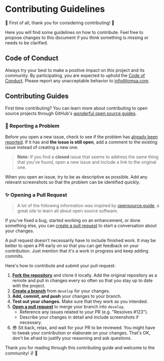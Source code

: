 # Contributing Guidelines

:tada: First of all, thank you for considering contributing! :tada:

Here you will find some guidelines on how to contribute. Feel free to propose changes to this document if you think something is missing or needs to be clarified.

## Code of Conduct

Always try your best to make a positive impact on this project and its community. By participating, you are expected to uphold the [Code of Conduct](CODE_OF_CONDUCT.md). Please report any unacceptable behavior to info@lomsa.com.

## Contributing Guides

First time contributing? You can learn more about contributing to open source projects through GitHub's [wonderful open source guides](https://opensource.guide/how-to-contribute/).

### :bug: Reporting a Problem

Before you open a new issue, check to see if the problem has [already been reported](https://github.com/lomsa-dev/http-mock-adapter/issues). If it has and **the issue is still open**, add a comment to the existing issue instead of creating a new one.

> **Note:** If you find a **closed** issue that seems to address the same thing that you've found, open a new issue and include a link to the original one.

When you open an issue, try to be as descriptive as possible. Add any relevant screenshots so that the problem can be identified quickly.

### :sparkles: Opening a Pull Request

> A lot of the following information was inspired by [opensource.guide](https://opensource.guide/how-to-contribute/), a great site to learn all about open source software.

If you've fixed a bug, started working on an enhancement, or done something else, you can [create a pull request](https://github.com/lomsa-dev/http-mock-adapter/pulls) to start a conversation about your changes.

A pull request doesn't necessarily have to include finished work. It may be better to open a PR early on so that you can get feedback on your contribution. Just mention that it's a work in progress and keep adding commits.

Here's how to contribute and submit your pull request:

1. [**Fork the repository**](https://help.github.com/articles/fork-a-repo/) and clone it locally. Add the original repository as a remote and pull in changes every so often so that you stay up to date with the project.
2. [**Create a branch**](https://guides.github.com/introduction/flow/) from `develop` for your changes.
3. **Add, commit, and push** your changes to your branch.
4. **Test out your changes.** Make sure that they work as you intended.
5. [**Open a pull request**](https://github.com/lomsa-dev/http-mock-adapter/pulls) to merge your branch into `develop`.
   - Reference any issues related to your PR (e.g. "Resolves #123").
   - Describe your changes in detail and include screenshots if necessary.
6. :sunglasses: Sit back, relax, and wait for your PR to be reviewed. You might have to tweak your contribution or elaborate on your changes. That's OK, don't be afraid to justify your reasoning and ask questions.

Thank you for reading through this contributing guide and welcome to the community! :v: :tada:
